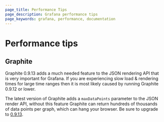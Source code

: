 ```yaml
---
page_title: Performance Tips
page_description: Grafana performance tips
page_keywords: grafana, performance, documentation
---
```


# Performance tips

## Graphite

Graphite 0.9.13 adds a much needed feature to the JSON rendering API
that is very important for Grafana. If you are experiencing slow load &
rendering times for large time ranges then it is most likely caused by
running Graphite 0.9.12 or lower.

The latest version of Graphite adds a `maxDataPoints` parameter to the
JSON render API, without this feature Graphite can return hundreds of
thousands of data points per graph, which can hang your browser. Be sure
to upgrade to
[0.9.13](http://graphite.readthedocs.org/en/latest/releases/0_9_13.html).


